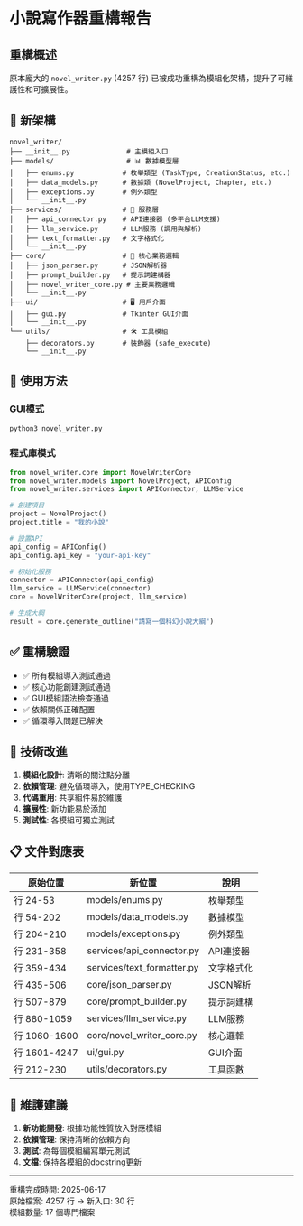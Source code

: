 # 小說寫作器重構報告

## 重構概述

原本龐大的 `novel_writer.py` (4257 行) 已被成功重構為模組化架構，提升了可維護性和可擴展性。

## 📁 新架構

```
novel_writer/
├── __init__.py              # 主模組入口
├── models/                  # 📊 數據模型層
│   ├── enums.py            # 枚舉類型 (TaskType, CreationStatus, etc.)
│   ├── data_models.py      # 數據類 (NovelProject, Chapter, etc.)
│   ├── exceptions.py       # 例外類型
│   └── __init__.py
├── services/               # 🔧 服務層
│   ├── api_connector.py    # API連接器 (多平台LLM支援)
│   ├── llm_service.py      # LLM服務 (調用與解析)
│   ├── text_formatter.py   # 文字格式化
│   └── __init__.py
├── core/                   # 🧠 核心業務邏輯
│   ├── json_parser.py      # JSON解析器
│   ├── prompt_builder.py   # 提示詞建構器
│   ├── novel_writer_core.py # 主要業務邏輯
│   └── __init__.py
├── ui/                     # 🖥️ 用戶介面
│   ├── gui.py              # Tkinter GUI介面
│   └── __init__.py
└── utils/                  # 🛠️ 工具模組
    ├── decorators.py       # 裝飾器 (safe_execute)
    └── __init__.py
```

## 🚀 使用方法

### GUI模式
```bash
python3 novel_writer.py
```

### 程式庫模式
```python
from novel_writer.core import NovelWriterCore
from novel_writer.models import NovelProject, APIConfig
from novel_writer.services import APIConnector, LLMService

# 創建項目
project = NovelProject()
project.title = "我的小說"

# 設置API
api_config = APIConfig()
api_config.api_key = "your-api-key"

# 初始化服務
connector = APIConnector(api_config)
llm_service = LLMService(connector)
core = NovelWriterCore(project, llm_service)

# 生成大綱
result = core.generate_outline("請寫一個科幻小說大綱")
```

## ✅ 重構驗證

- ✅ 所有模組導入測試通過
- ✅ 核心功能創建測試通過  
- ✅ GUI模組語法檢查通過
- ✅ 依賴關係正確配置
- ✅ 循環導入問題已解決

## 🔧 技術改進

1. **模組化設計**: 清晰的關注點分離
2. **依賴管理**: 避免循環導入，使用TYPE_CHECKING
3. **代碼重用**: 共享組件易於維護
4. **擴展性**: 新功能易於添加
5. **測試性**: 各模組可獨立測試

## 📋 文件對應表

| 原始位置 | 新位置 | 說明 |
|---------|--------|------|
| 行 24-53 | models/enums.py | 枚舉類型 |
| 行 54-202 | models/data_models.py | 數據模型 |
| 行 204-210 | models/exceptions.py | 例外類型 |
| 行 231-358 | services/api_connector.py | API連接器 |
| 行 359-434 | services/text_formatter.py | 文字格式化 |
| 行 435-506 | core/json_parser.py | JSON解析 |
| 行 507-879 | core/prompt_builder.py | 提示詞建構 |
| 行 880-1059 | services/llm_service.py | LLM服務 |
| 行 1060-1600 | core/novel_writer_core.py | 核心邏輯 |
| 行 1601-4247 | ui/gui.py | GUI介面 |
| 行 212-230 | utils/decorators.py | 工具函數 |

## 🎯 維護建議

1. **新功能開發**: 根據功能性質放入對應模組
2. **依賴管理**: 保持清晰的依賴方向
3. **測試**: 為每個模組編寫單元測試
4. **文檔**: 保持各模組的docstring更新

---
重構完成時間: 2025-06-17  
原始檔案: 4257 行 → 新入口: 30 行  
模組數量: 17 個專門檔案
